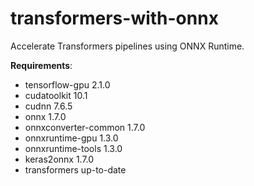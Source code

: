 # transformers-with-onnx
Accelerate Transformers pipelines using ONNX Runtime.



**Requirements**:

- tensorflow-gpu       2.1.0
- cudatoolkit               10.1
- cudnn                     7.6.5
- onnx                      1.7.0
- onnxconverter-common      1.7.0
- onnxruntime-gpu           1.3.0
- onnxruntime-tools         1.3.0
- keras2onnx           1.7.0
- transformers              up-to-date

